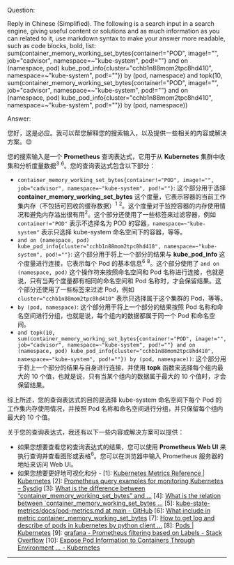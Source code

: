 Question:

Reply in Chinese (Simplified).
The following is a search input in a search engine, giving useful content or solutions and as much information as you can related to it, use markdown syntax to make your answer more readable, such as code blocks, bold, list:
sum(container_memory_working_set_bytes{container!="POD", image!="", job="cadvisor", namespace=~"kube-system", pod!=""} and on (namespace, pod) kube_pod_info{cluster="cchb1n88mom2tpc8hd410", namespace=~"kube-system", pod!=""}) by (pod, namespace) and topk(10, sum(container_memory_working_set_bytes{container!="POD", image!="", job="cadvisor", namespace=~"kube-system", pod!=""} and on (namespace, pod) kube_pod_info{cluster="cchb1n88mom2tpc8hd410", namespace=~"kube-system", pod!=""}) by (pod, namespace))

Answer:

您好，这是必应。我可以帮您解释您的搜索输入，以及提供一些相关的内容或解决方案。😊

您的搜索输入是一个 **Prometheus** 查询表达式，它用于从 **Kubernetes** 集群中收集和分析度量数据<sup>3</sup> <sup>6</sup>。您的查询表达式包含以下部分：

- `container_memory_working_set_bytes{container!="POD", image!="", job="cadvisor", namespace=~"kube-system", pod!=""}`: 这个部分用于选择 **container_memory_working_set_bytes** 这个度量，它表示容器的当前工作集内存（不包括可回收的缓存数据）<sup>1</sup> <sup>2</sup>。这个度量对于监控容器的内存使用情况和避免内存溢出很有用<sup>2</sup>。这个部分还使用了一些标签来过滤容器，例如 `container!="POD"` 表示不选择名为 POD 的容器，`namespace=~"kube-system"` 表示只选择 kube-system 命名空间下的容器，等等。
- `and on (namespace, pod) kube_pod_info{cluster="cchb1n88mom2tpc8hd410", namespace=~"kube-system", pod!=""}`: 这个部分用于将上一个部分的结果与 **kube_pod_info** 这个度量进行连接，它表示每个 Pod 的基本信息<sup>6</sup> <sup>8</sup>。这个部分使用了 `and on (namespace, pod)` 这个操作符来按照命名空间和 Pod 名称进行连接，也就是说，只有当两个度量都有相同的命名空间和 Pod 名称时，才会保留结果。这个部分还使用了一些标签来过滤 Pod，例如 `cluster="cchb1n88mom2tpc8hd410"` 表示只选择属于这个集群的 Pod，等等。
- `by (pod, namespace)`: 这个部分用于将上一个部分的结果按照 Pod 名称和命名空间进行分组，也就是说，每个组内的数据都属于同一个 Pod 和命名空间。
- `and topk(10, sum(container_memory_working_set_bytes{container!="POD", image!="", job="cadvisor", namespace=~"kube-system", pod!=""} and on (namespace, pod) kube_pod_info{cluster="cchb1n88mom2tpc8hd410", namespace=~"kube-system", pod!=""}) by (pod, namespace))`: 这个部分用于将上一个部分的结果与自身进行连接，并使用 **topk** 函数来选择每个组内最大的 10 个值，也就是说，只有当某个组内的数据属于最大的 10 个值时，才会保留结果。

综上所述，您的查询表达式的目的是选择 kube-system 命名空间下每个 Pod 的工作集内存使用情况，并按照 Pod 名称和命名空间进行分组，并只保留每个组内最大的 10 个值。

关于您的查询表达式，我还有以下一些内容或解决方案可以提供：

- 如果您想要查看您的查询表达式的结果，您可以使用 **Prometheus Web UI** 来执行查询并查看图形或表格<sup>6</sup>。您可以在浏览器中输入 Prometheus 服务器的地址来访问 Web UI。
- 如果您想要更好地可视化和分
\-
\[1]: [Kubernetes Metrics Reference | Kubernetes](https://kubernetes.io/docs/reference/instrumentation/metrics/)
\[2]: [Prometheus query examples for monitoring Kubernetes – Sysdig](https://sysdig.com/blog/prometheus-query-examples/)
\[3]: [What is the difference between “container_memory_working_set_bytes” and ...](https://stackoverflow.com/questions/65428558/what-is-the-difference-between-container-memory-working-set-bytes-and-contain)
\[4]: [What is the relation between `container_memory_working_set_bytes ...](https://stackoverflow.com/questions/66832316/what-is-the-relation-between-container-memory-working-set-bytes-metric-and-oom)
\[5]: [kube-state-metrics/docs/pod-metrics.md at main - GitHub](https://github.com/kubernetes/kube-state-metrics/blob/main/docs/pod-metrics.md)
\[6]: [What include in metric container_memory_working_set_bytes](https://github.com/google/cadvisor/issues/2582)
\[7]: [How to get log and describe of pods in kubernetes by python client ...](https://stackoverflow.com/questions/56124320/how-to-get-log-and-describe-of-pods-in-kubernetes-by-python-client)
\[8]: [Pods | Kubernetes](https://kubernetes.io/docs/concepts/workloads/pods/)
\[9]: [grafana - Prometheus filtering based on Labels - Stack Overflow](https://stackoverflow.com/questions/60067654/prometheus-filtering-based-on-labels)
\[10]: [Expose Pod Information to Containers Through Environment ... - Kubernetes](https://kubernetes.io/docs/tasks/inject-data-application/environment-variable-expose-pod-information/)

<hr/>

